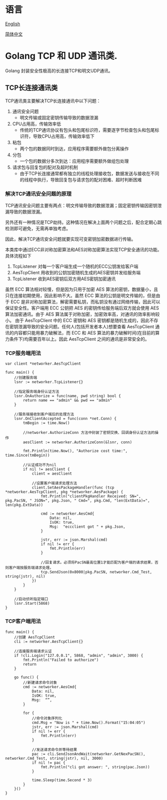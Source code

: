 # 语言 
[English](README.md) 

[简体中文](README.zh_cn.md) 

# Golang TCP 和 UDP 通讯类. 

Golang 封装安全性极高的长连接TCP和明文UDP通讯。 



## TCP长连接通讯类 

TCP通讯类主要解决TCP长连接通讯中以下问题： 

1. 通讯安全问题 
    - 明文传输或固定密钥传输导致的数据泄漏
2. CPU占用高，传输效率低 
    - 传统的TCP通讯协议有包头和包尾标识符，需要逐字节检查包头和包尾标识符，导致CPU占用高，传输效率低下 
3. 粘包 
    - 两个包的数据同时到达，应用程序需要额外做包分离操作 
4. 分包 
    - 一个包的数据分多次到达：应用程序需要额外做组包处理 
5. 请求包与回复包的配对及超时机制 
    - 由于TCP长连接通常都有独立的线程处理接收包，数据发送与接收在不同的线程中执行，导致回复包与请求包的配对困难、超时判断困难 

### 解决TCP通讯安全问题的原理 

TCP通讯安全问题主要有两点：明文传输导致的数据泄漏；固定密钥传输因密钥泄漏导致的数据泄漏。 

另外还有一种情况是TCP劫持。这种情况在解决上面两个问题之后，配合定期心跳检测即可避免，无需再单独考虑。 

因此，解决TCP通讯安全问题就要实现可变密钥加密数据进行传输。 

本类库中通过ECC非对称加密算法和AES对称加密算法实现TCP安全通讯的功能。具体流程如下 
1. TcpListener 对每一个客户端生成一个随机的ECC公钥发给客户端
2. AesTcpClient 用收到的公钥加密随机生成的AES密钥并发给服务端
3. TcpListener 收到AES密钥后双方用AES密钥加密通讯 

虽然 ECC 算法相对较慢，但是因为只用于加密 AES 算法的密钥，数据量小，且只在连接初期使用，因此影响不大。虽然 ECC 算法的公钥是明文传输的，但是由于 ECC 是非对称加密算法，解密需要私钥，而私钥没有通过网络传输，因此可以保证安全性。客户端用 ECC 公钥把 AES 的密钥传给服务端后双方就会使用 AES 算法加密通讯。由于 AES 算法属于对称加密，加密效率高，对通讯的效率影响较小。 
由于 AesTcpClient 中的 ECC 密钥和 AES 密钥都是随机生成的，因此不存在密钥泄漏导致的安全问题。任何人(包括开发者本人)想要查看 AesTcpClient 通讯的内容都只能用暴力破解法，而 ECC 和 AES 算法的暴力破解时间(在目前的算力条件下)均需要百年以上。因此 AesTcpClient 之间的通讯是非常安全的。 

### TCP服务端用法 

``` golang 
var client *networker.AesTcpClient 

func main() { 
    //创建服务端 
	lsnr := networker.TcpListener{} 

    //指定服务端身份认证方法 
	lsnr.OnAuthorize = func(name, pwd string) bool { 
		return name == "admin" && pwd == "admin" 
	} 

    //服务端接收到客户端后的处理方法 
	lsnr.OnClientAccepted = func(conn *net.Conn) { 
		tmBegin := time.Now() 

        //networker.AuthorizeConn 方法中封装了密钥交换、回调身份认证方法的操作 
		aesClient := networker.AuthorizeConn(&lsnr, conn) 

		fmt.Println(time.Now(), "Authorize cost time:", time.Since(tmBegin)) 

        //认证成功不为nil 
		if nil != aesClient { 
			client = aesClient 

            //设置客户端请求处理方法 
			client.SetAesPackageHandler(func (tcp *networker.AesTcpClient, pkg *networker.AesPackage) { 
                fmt.Println("clientPkgHandler Received: SN=", pkg.PacSN, " JSON=", pkg.Json, " Cmd=", pkg.Cmd, "len(ExtData)=", len(pkg.ExtData)) 

                cmd := networker.AesCmd{ 
                    Data: nil, 
                    IsOK: true, 
                    Msg:  "eccclient got " + pkg.Json, 
                } 

                jstr, err := json.Marshal(cmd) 
                if nil != err { 
                    fmt.Println(err) 
                } 

                //回复请求。必须将PacSN最高位置1才能匹配为客户端的请求结果，否则客户端按服务端请求处理。
                tcp.SendJson(0x8000|pkg.PacSN, networker.Cmd_Test, string(jstr), nil) 
            }) 
		} 
	} 

    //启动侦听指定端口 
	lsnr.Start(5868) 
} 
``` 

### TCP客户端用法 

``` golang 
func main() { 
    //创建 AesTcpClient
	cli := networker.AesTcpClient{}

    //连接服务端请求认证
	if !cli.Login("127.0.0.1", 5868, "admin", "admin", 3000) {
		fmt.Println("Failed to authorize")
		return
	}

	go func() {
        //新建请求命令对象
		cmd := networker.AesCmd{
			Data: nil,
			IsOK: true,
			Msg:  “”,
		}

		for {
            //命令对象序列化
			cmd.Msg = "Now is " + time.Now().Format("15:04:05")
			jstr, err := json.Marshal(cmd)
			if nil != err {
				fmt.Println(err)
			}

            //发送请求命令并等待结果
			pac := cli.SendJsonAndWait(networker.GetNexPacSN(), networker.Cmd_Test, string(jstr), nil, 3000)
			if nil != pac {
				fmt.Println("cli got answer: ", string(pac.Json))
			}

			time.Sleep(time.Second * 3)
		}
	}()
}
``` 